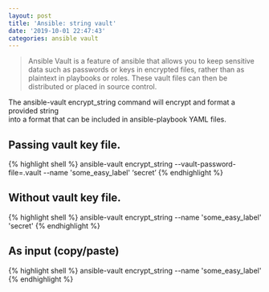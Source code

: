 ```yaml
---
layout: post
title: 'Ansible: string vault'
date: '2019-10-01 22:47:43'
categories: ansible vault
---
```


> Ansible Vault is a feature of ansible that allows you to keep sensitive data such as passwords or keys in encrypted files, rather than as plaintext in playbooks or roles. These vault files can then be distributed or placed in source control.

The ansible-vault encrypt\_string command will encrypt and format a provided string   
into a format that can be included in ansible-playbook YAML files.

## Passing vault key file.

{% highlight shell %}
    ansible-vault encrypt_string --vault-password-file=.vault --name 'some_easy_label' ‘secret’
{% endhighlight %}

## Without vault key file.

{% highlight shell %}
    ansible-vault encrypt_string --name 'some_easy_label' 'secret'
{% endhighlight %}

## As input (copy/paste)

{% highlight shell %}
    ansible-vault encrypt_string --name 'some_easy_label'
{% endhighlight %}
